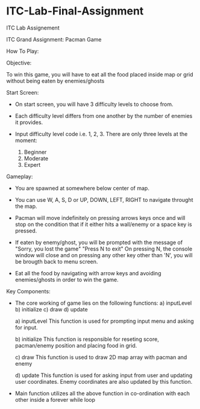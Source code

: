 # ITC-Lab-Final-Assignment
ITC Lab Assignement

ITC Grand Assignment: Pacman Game

How To Play:

Objective:

To win this game, you will have to eat all the food placed inside map or grid
without being eaten by enemies/ghosts


Start Screen:

- On start screen, you will have 3 difficulty levels to choose from.

- Each difficulty level differs from one another by the number of enemies it provides.

- Input difficulty level code i.e. 1, 2, 3. There are only three levels at the moment:
	1. Beginner
	2. Moderate
	3. Expert


Gameplay:

- You are spawned at somewhere below center of map.

- You can use W, A, S, D or UP, DOWN, LEFT, RIGHT to navigate throught the map.

- Pacman will move indefinitely on pressing arrows keys once and will stop on
  the condition that if it either hits a wall/enemy or a space key is pressed.

- If eaten by enemy/ghost, you will be prompted with the message of
  "Sorry, you lost the game"
  "Press N to exit"
  On pressing N, the console window will close and on pressing any other key
  other than 'N', you will be brougth back to menu screen.

- Eat all the food by navigating with arrow keys and avoiding enemies/ghosts
  in order to win the game.


Key Components:

- The core working of game lies on the following functions:
    a) inputLevel
    b) initialize
    c) draw
    d) update

	a) inputLevel
		This function is used for prompting input menu and asking for input.
	
	b) initialize
		This function is responsible for reseting score, pacman/enemy position
		and placing food in grid.

	c) draw
		This function is used to draw 2D map array with pacman and enemy

	d) update
		This function is used for asking input from user and updating user
		coordinates. Enemy coordinates are also updated by this function.

- Main function utilizes all the above function in co-ordination with each other
  inside a forever while loop
